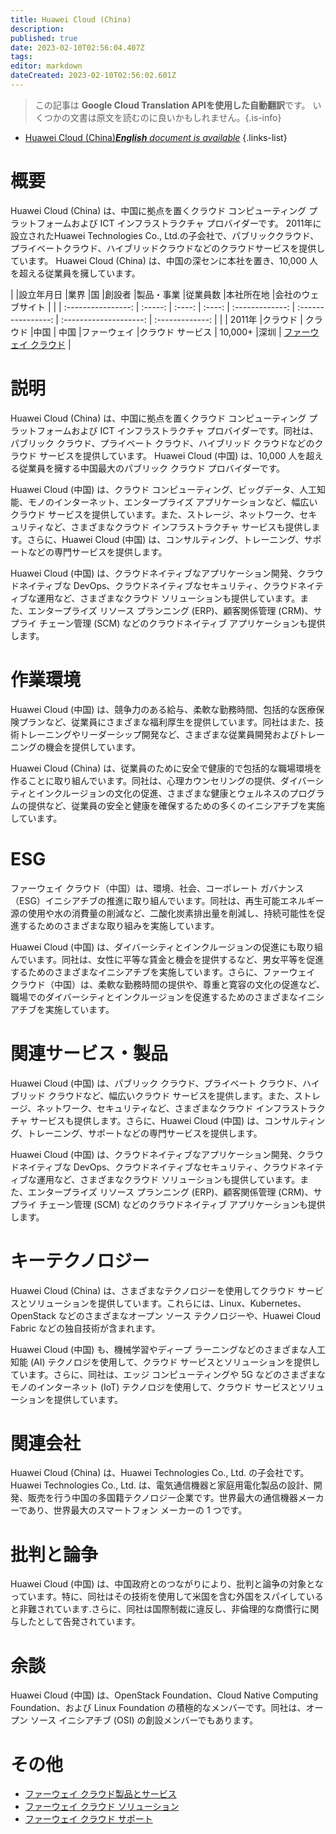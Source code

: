 ```yaml
---
title: Huawei Cloud (China)
description: 
published: true
date: 2023-02-10T02:56:04.407Z
tags: 
editor: markdown
dateCreated: 2023-02-10T02:56:02.601Z
---
```


> この記事は **Google Cloud Translation APIを使用した自動翻訳**です。
いくつかの文書は原文を読むのに良いかもしれません。{.is-info}



- [Huawei Cloud (China)***English** document is available*](/en/Knowledge-base/Dictionary/Company/huawei-cloud-china)
{.links-list}


# 概要

Huawei Cloud (China) は、中国に拠点を置くクラウド コンピューティング プラットフォームおよび ICT インフラストラクチャ プロバイダーです。 2011年に設立されたHuawei Technologies Co., Ltd.の子会社で、パブリッククラウド、プライベートクラウド、ハイブリッドクラウドなどのクラウドサービスを提供しています。 Huawei Cloud (China) は、中国の深センに本社を置き、10,000 人を超える従業員を擁しています。

| |設立年月日 |業界 |国 |創設者 |製品・事業 |従業員数 |本社所在地 |会社のウェブサイト |
| | :----------------: | :-----: | :----: | :----: | :-------------: | :----------------: | :--------------------: | :-------------: |
| | 2011年 |クラウド | クラウド |中国 | 中国 |ファーウェイ |クラウド サービス | 10,000+ |深圳 | [ファーウェイ クラウド](https://www.huaweicloud.com/) |

# 説明

Huawei Cloud (China) は、中国に拠点を置くクラウド コンピューティング プラットフォームおよび ICT インフラストラクチャ プロバイダーです。同社は、パブリック クラウド、プライベート クラウド、ハイブリッド クラウドなどのクラウド サービスを提供しています。 Huawei Cloud (中国) は、10,000 人を超える従業員を擁する中国最大のパブリック クラウド プロバイダーです。

Huawei Cloud (中国) は、クラウド コンピューティング、ビッグデータ、人工知能、モノのインターネット、エンタープライズ アプリケーションなど、幅広いクラウド サービスを提供しています。また、ストレージ、ネットワーク、セキュリティなど、さまざまなクラウド インフラストラクチャ サービスも提供します。さらに、Huawei Cloud (中国) は、コンサルティング、トレーニング、サポートなどの専門サービスを提供します。

Huawei Cloud (中国) は、クラウドネイティブなアプリケーション開発、クラウドネイティブな DevOps、クラウドネイティブなセキュリティ、クラウドネイティブな運用など、さまざまなクラウド ソリューションも提供しています。また、エンタープライズ リソース プランニング (ERP)、顧客関係管理 (CRM)、サプライ チェーン管理 (SCM) などのクラウドネイティブ アプリケーションも提供します。

# 作業環境

Huawei Cloud (中国) は、競争力のある給与、柔軟な勤務時間、包括的な医療保険プランなど、従業員にさまざまな福利厚生を提供しています。同社はまた、技術トレーニングやリーダーシップ開発など、さまざまな従業員開発およびトレーニングの機会を提供しています。

Huawei Cloud (China) は、従業員のために安全で健康的で包括的な職場環境を作ることに取り組んでいます。同社は、心理カウンセリングの提供、ダイバーシティとインクルージョンの文化の促進、さまざまな健康とウェルネスのプログラムの提供など、従業員の安全と健康を確保するための多くのイニシアチブを実施しています。

# ESG

ファーウェイ クラウド（中国）は、環境、社会、コーポレート ガバナンス（ESG）イニシアチブの推進に取り組んでいます。同社は、再生可能エネルギー源の使用や水の消費量の削減など、二酸化炭素排出量を削減し、持続可能性を促進するためのさまざまな取り組みを実施しています。

Huawei Cloud (中国) は、ダイバーシティとインクルージョンの促進にも取り組んでいます。同社は、女性に平等な賃金と機会を提供するなど、男女平等を促進するためのさまざまなイニシアチブを実施しています。さらに、ファーウェイ クラウド（中国）は、柔軟な勤務時間の提供や、尊重と寛容の文化の促進など、職場でのダイバーシティとインクルージョンを促進するためのさまざまなイニシアチブを実施しています。

# 関連サービス・製品

Huawei Cloud (中国) は、パブリック クラウド、プライベート クラウド、ハイブリッド クラウドなど、幅広いクラウド サービスを提供します。また、ストレージ、ネットワーク、セキュリティなど、さまざまなクラウド インフラストラクチャ サービスも提供します。さらに、Huawei Cloud (中国) は、コンサルティング、トレーニング、サポートなどの専門サービスを提供します。

Huawei Cloud (中国) は、クラウドネイティブなアプリケーション開発、クラウドネイティブな DevOps、クラウドネイティブなセキュリティ、クラウドネイティブな運用など、さまざまなクラウド ソリューションも提供しています。また、エンタープライズ リソース プランニング (ERP)、顧客関係管理 (CRM)、サプライ チェーン管理 (SCM) などのクラウドネイティブ アプリケーションも提供します。

# キーテクノロジー

Huawei Cloud (China) は、さまざまなテクノロジーを使用してクラウド サービスとソリューションを提供しています。これらには、Linux、Kubernetes、OpenStack などのさまざまなオープン ソース テクノロジーや、Huawei Cloud Fabric などの独自技術が含まれます。

Huawei Cloud (中国) も、機械学習やディープ ラーニングなどのさまざまな人工知能 (AI) テクノロジを使用して、クラウド サービスとソリューションを提供しています。さらに、同社は、エッジ コンピューティングや 5G などのさまざまなモノのインターネット (IoT) テクノロジを使用して、クラウド サービスとソリューションを提供しています。

# 関連会社

Huawei Cloud (China) は、Huawei Technologies Co., Ltd. の子会社です。Huawei Technologies Co., Ltd. は、電気通信機器と家庭用電化製品の設計、開発、販売を行う中国の多国籍テクノロジー企業です。世界最大の通信機器メーカーであり、世界最大のスマートフォン メーカーの 1 つです。

# 批判と論争

Huawei Cloud (中国) は、中国政府とのつながりにより、批判と論争の対象となっています。特に、同社はその技術を使用して米国を含む外国をスパイしていると非難されています.さらに、同社は国際制裁に違反し、非倫理的な商慣行に関与したとして告発されています。

# 余談

Huawei Cloud (中国) は、OpenStack Foundation、Cloud Native Computing Foundation、および Linux Foundation の積極的なメンバーです。同社は、オープン ソース イニシアチブ (OSI) の創設メンバーでもあります。

# その他

- [ファーウェイ クラウド製品とサービス](https://www.huaweicloud.com/products.html)
- [ファーウェイ クラウド ソリューション](https://www.huaweicloud.com/solutions.html)
- [ファーウェイ クラウド サポート](https://www.huaweicloud.com/support.html)
